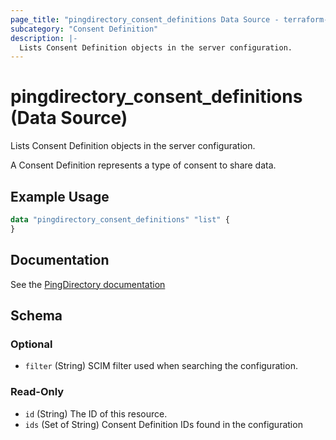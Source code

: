 ```yaml
---
page_title: "pingdirectory_consent_definitions Data Source - terraform-provider-pingdirectory"
subcategory: "Consent Definition"
description: |-
  Lists Consent Definition objects in the server configuration.
---
```


# pingdirectory_consent_definitions (Data Source)

Lists Consent Definition objects in the server configuration.

A Consent Definition represents a type of consent to share data.

## Example Usage

```terraform
data "pingdirectory_consent_definitions" "list" {
}
```

## Documentation
See the [PingDirectory documentation](https://docs.pingidentity.com/r/en-us/pingdirectory-93/pd_cs_create_consent_def_localization)

<!-- schema generated by tfplugindocs -->
## Schema

### Optional

- `filter` (String) SCIM filter used when searching the configuration.

### Read-Only

- `id` (String) The ID of this resource.
- `ids` (Set of String) Consent Definition IDs found in the configuration

